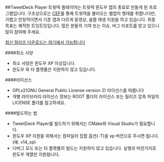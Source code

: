 ##TweetDeck Player
트윗덱 플레이어는 트윗덱 윈도우 앱의 종료로 만들게 된 프로그램입니다. 구조상으로는 [CEF](https://bitbucket.org/chromiumembedded/cef "Chromium Embedded Framework")를 통해 트윗덱을 불러오는 웹앱의 형태를 취합니다만, 가볍고 안정적이면서 기존 앱과 다르게 동영상, 움짤 재생 지원을 하고 있습니다. 최종 목표는 쾌적한 트잉트잉입니다. 많은 분들의 기여 또는 이슈, 버그 리포트를 받고 있으니 많이 참여해 주세요.

[최신 릴리즈 다운로드는 여기에서 가능합니다](http://github.com/sokcuri/TweetDeckPlayer/releases)

####최소 사양
* 최소 사양은 윈도우 XP 이상입니다.
* 윈도우 외 타 플랫폼은 지원하지 않고 있습니다.

####라이선스
* GPLv2(GNU General Public License version 2) 라이선스를 따릅니다
* 개별 라이브러리 라이선스 정보는 ROOT 폴더의 라이선스 또는 릴리즈 압축 파일의 LICENSE 폴더를 참고하세요.

####빌드하는 법
* TweetDeck Player를 빌드하기 위해서는 CMake와 Visual Studio가 필요합니다.
* 윈도우 XP 지원을 위해서는 컴파일러 집합 옵션(-T)을 xp 버전으로 주시면 됩니다. (예. v14_xp)
* 디버그 모드 또는 타 플랫폼의 빌드는 지원하지 않고 있습니다. 실행과 마찬가지로 윈도우 계열만 지원됩니다.
